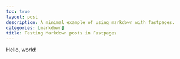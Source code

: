 ```yaml
---
toc: true
layout: post
description: A minimal example of using markdown with fastpages.
categories: [markdown]
title: Testing Markdown posts in Fastpages
---
```

Hello, world!

